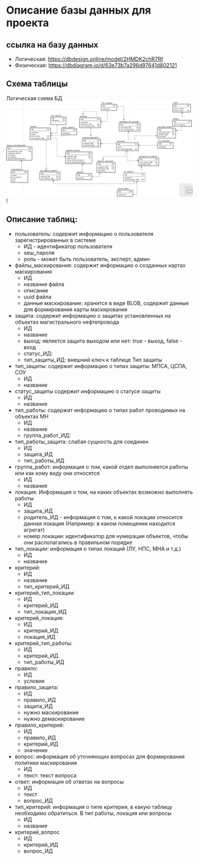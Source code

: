 # Описание базы данных для проекта

## ссылка на базу данных
- Логическая: https://dbdesign.online/model/2HMDK2chR7Rf
- Физическая: https://dbdiagram.io/d/63e73b7a296d97641d802121

## Схема таблицы
Логическая схема БД
![img_1.png](images/logic_of_db.png)!

## Описание таблиц:
- пользователь: содержит информацию о пользователя зарегистрированных в системе
  - ИД - идентификатор пользователя
  - хеш_пароля
  - роль - может быть пользователь, эксперт, админ
- файлы_маскирования: содержит информацию о созданных картах маскирования
  - ИД
  - название файла
  - описание
  - uuid файла
  - данные маскирование: хранится в виде BLOB, содержит данные для 
формирования карты маскирования
- защита: содержит информацию о защитах установленных на объектах магистрального нефтепровода
  - ИД
  - название
  - выход: является защита выходом или нет: true - выход, false - вход
  - статус_ИД: 
  - тип_защиты_ИД: внешний ключ к таблице Тип защиты
- тип_защиты: содержит информацию о типах защиты: МПСА, ЦСПА, СОУ
  - ИД
  - название
- статус_защиты содержит информацию о статусе защиты
  - ИД
  - название
- тип_работы: содержит информацию о типах работ проводимых на объектах МН
  - ИД
  - название
  - группа_работ_ИД: 
- тип_работы_защита: слабая сущность для соединен
  - ИД
  - защита_ИД
  - тип_работы_ИД
- группа_работ: информация о том, какой отдел выполняется работы или  как кому виду они относятся
  - ИД
  - название
- локация: Информация о том, на каких объектах возможно выполнять работы
  - ИД
  - защита_ИД
  - родитель_ИД - информация о том, к какой локации относится данная локация 
(Например: в каком помещении находится агрегат)
  - номер локации: идентификатор для нумерации объектов, чтобы они 
располагались в правильном порядке
- тип_локации: информация о типах локаций (ЛУ, НПС, МНА и т.д.)
  - ИД
  - название
- критерий: 
  - ИД
  - название
  - тип_критерий_ИД
- критерий_тип_локации: 
  - ИД
  - критерий_ИД
  - тип_локация_ИД
- критерий_локация:
  - ИД
  - критерий_ИД
  - локация_ИД
- критерий_тип_работы:
  - ИД
  - критерий_ИД
  - тип_работы_ИД
- правило:
  - ИД
  - условие
- правило_защита: 
  - ИД
  - правило_ИД
  - защита_ИД
  - нужно маскирование
  - нужно демаскирование
- правило_критерий: 
  - ИД
  - правило_ИД
  - критерий_ИД
  - значение
- вопрос: информация об уточняющих вопросах для формирования политики маскирования
  - ИД
  - текст: текст вопроса
- ответ: информация об ответах на вопросы
  - ИД
  - текст
  - вопрос_ИД
- тип_критерий: информация о типе критерия, в какую таблицу необходимо обратиться. В тип работы, локация или вопросы
  - ИД
  - название
- критерий_вопрос
  - ИД
  - критерий_ИД
  - вопрос_ИД
